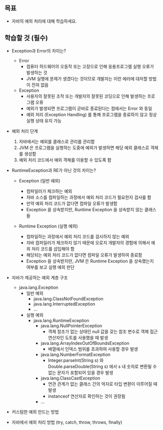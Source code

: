 ## 목표
- 자바의 예외 처리에 대해 학습하세요.

## 학습할 것 (필수)
- Exception과 Error의 차이는?
    - Error
        - 컴퓨터 하드웨어의 오동작 또는 고장으로 인해 응용프로그램 실행 오류가 발생하는 것
        - JVM 실행에 문제가 생겼다는 것이므로 개발자는 이런 에러에 대처할 방법이 전혀 없음
    - Exception
        - 사용자의 잘못된 조작 또는 개발자의 잘못된 코딩으로 인해 발생하는 프로그램 오류
        - 예외가 발생되면 프로그램이 곧바로 종료된다는 점에서는 Error 와 동일
        - 예외 처리 (Exception Handling) 를 통해 프로그램을 종료하지 않고 정상 실행 상태 유지 가능

- 예외 처리 단계
    1. 자바에서는 예외를 클래스로 관리를 관리함
    2. JVM 은 프로그램을 실행하는 도중에 예외가 발생하면 해당 예외 클래스로 객체를 생성함
    3. 예외 처리 코드에서 예외 객체를 이용할 수 있도록 함

- RuntimeException과 RE가 아닌 것의 차이는?
    - Exception (일반 예외)
        - 컴파일러가 체크하는 예외
        - 자바 소스를 컴파일하는 과정에서 예외 처리 코드가 필요한지 검사를 함
        - 만약 예외 처리 코드가 없다면 컴파일 오류가 발생함
        - Exception 을 상속받지만, Runtime Exception 을 상속받지 않는 클래스들

    - Runtime Exception (실행 예외)
        - 컴파일하는 과정에서 예외 처리 코드를 검사하지 않는 예외
        - 자바 컴파일러가 체크하지 않기 때문에 오로지 개발자의 경험에 의해서 예외 처리 코드를 삽입해야 함
        - 해당되는 예외 처리 코드가 없다면 컴파일 오류가 발생하여 종료함
        - Exception 을 상속받지만, JVM 은 Runtime Exception 을 상속했는지 여부를 보고 실행 예외 판단

- 자바가 제공하는 예외 계층 구조
    - java.lang.Exception
        - 일반 예외
            - java.lang.ClassNotFoundException
            - java.lang.InterruptedException
            - ...
        - 실행 예외
            - java.lang.RuntimeException
                - java.lang.NullPointerException
                  - 객체 참조가 없는 상태인 null 값을 갖는 참조 변수로 객체 접근 연산자인 도트를 사용했을 때 발생
                - java.lang.ArrayIndexOutOfBoundsException
                  - 배열에서 인덱스 범위를 초과하여 사용할 경우 발생
                - java.lang.NumberFormatException
                  - Integer.parseInt(String s) 와 Double.parseDouble(String s) 에서 s 내 숫자로 변환될 수 없는 문자가 포함되어 있을 경우 발생
                - java.lang.ClassCastException
                  - 연관 관계가 없는 클래스 간의 억지로 타입 변환이 이루어질 때 발생
                  - instanceof 연산자로 확인하는 것이 권장됨
                - ...

- 커스텀한 예외 만드는 방법
- 자바에서 예외 처리 방법 (try, catch, throw, throws, finally)
